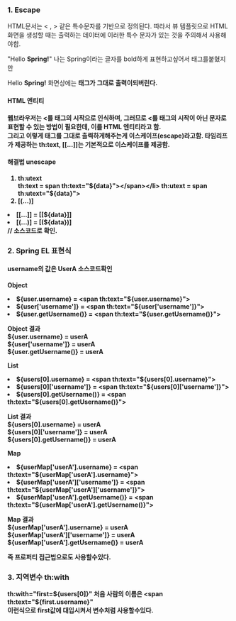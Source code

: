 ### 1. Escape
HTML문서는 < , > 같은 특수문자를 기반으로 정의된다. 따라서 뷰 템플릿으로 HTML화면을 생성할 때는 출력하는 데이터에 
이러한 특수 문자가 있는 것을 주의해서 사용해야함.

"Hello <b>Spring!</b>" 나는 Spring이라는 글자를 bold하게 표현하고싶어서 태그를붙혔지만

Hello <b>Spring!</b> 화면상에는 <b>태그가 그대로 출력이되버린다.

#### HTML 엔티티
웹브라우저는 <를 태그의 시작으로 인식하며, 그러므로 <를 태그의 시작이 아닌 문자로 표현할 수 있는 방법이 필요한데, 이를 HTML 엔티티라고 함.  
그리고 이렇게 태그를 그대로 출력하게해주는게 이스케이프(escape)라고함.
타임리프가 제공하는 th:text, [[...]]는 기본적으로 이스케이프를 제공함.

#### 해결법 unescape
1. th:utext  
  th:text = span th:text="${data}"></span></li>
  th:utext = span th:utext="${data}"></span></li>
2. [(...)]  
<li><span th:inline="none">[[...]] = </span>[[${data}]]</li> 
 <li><span th:inline="none">[(...)] = </span>[(${data})]</li> // 소스코드로 확인.

### 2. Spring EL 표현식
#### username의 값은 UserA 소스코드확인
Object  
    <li>${user.username} = <span th:text="${user.username}"></span></li>
    <li>${user['username']} = <span th:text="${user['username']}"></span></li>
    <li>${user.getUsername()} = <span th:text="${user.getUsername()}"></span></li>

Object 결과   
${user.username} = userA  
${user['username']} = userA  
${user.getUsername()} = userA  


List
    <li>${users[0].username} = <span th:text="${users[0].username}"></span></li>
    <li>${users[0]['username']} = <span th:text="${users[0]['username']}"></span></li>
    <li>${users[0].getUsername()} = <span th:text="${users[0].getUsername()}"></span></li>

List 결과   
${users[0].username} = userA  
${users[0]['username']} = userA  
${users[0].getUsername()} = userA  

Map
    <li>${userMap['userA'].username} = <span th:text="${userMap['userA'].username}"></span></li>
    <li>${userMap['userA']['username']} = <span th:text="${userMap['userA']['username']}"></span></li>
    <li>${userMap['userA'].getUsername()} = <span th:text="${userMap['userA'].getUsername()}"></span></li>

Map 결과   
${userMap['userA'].username} = userA  
${userMap['userA']['username']} = userA  
${userMap['userA'].getUsername()} = userA  

즉 프로퍼티 접근법으로도 사용할수있다.

### 3. 지역변수 th:with
th:with="first=${users[0]}"  
    처음 사람의 이름은 <span th:text="${first.username}"  
이런식으로 first값에 대입시켜서 변수처럼 사용할수있다.

